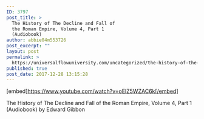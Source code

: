 ```yaml
---
ID: 3797
post_title: >
  The History of The Decline and Fall of
  the Roman Empire, Volume 4, Part 1
  (Audiobook)
author: abbie04m553726
post_excerpt: ""
layout: post
permalink: >
  https://universalflowuniversity.com/uncategorized/the-history-of-the-decline-and-fall-of-the-roman-empire-volume-4-part-1-audiobook/
published: true
post_date: 2017-12-28 13:15:28
---
```

[embed]https://www.youtube.com/watch?v=oElZ5WZAC6k[/embed]<br>
<p>The History of The Decline and Fall of the Roman Empire, Volume 4, Part 1 (Audiobook) by Edward Gibbon</p>